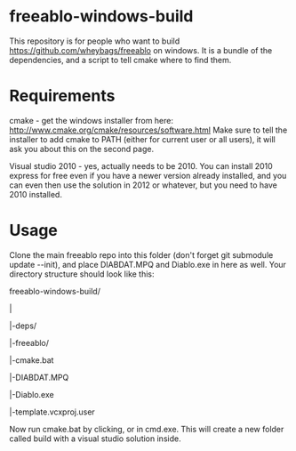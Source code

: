 freeablo-windows-build
=======================

This repository is for people who want to build https://github.com/wheybags/freeablo on windows.
It is a bundle of the dependencies, and a script to tell cmake where to find them.

Requirements
============
cmake - get the windows installer from here: http://www.cmake.org/cmake/resources/software.html
Make sure to tell the installer to add cmake to PATH (either for current user or all users), it will ask you about this on the second page.

Visual studio 2010 - yes, actually needs to be 2010. You can install 2010 express for free even if you have a newer version already installed, and you can even then use the solution in 2012 or whatever, but you need to have 2010 installed.

Usage
=====
Clone the main freeablo repo into this folder (don't forget git submodule update --init), and place DIABDAT.MPQ and Diablo.exe in here as well.
Your directory structure should look like this:

freeablo-windows-build/

|

|-deps/

|-freeablo/

|-cmake.bat

|-DIABDAT.MPQ

|-Diablo.exe

|-template.vcxproj.user

Now run cmake.bat by clicking, or in cmd.exe. This will create a new folder called build with a visual studio solution inside.
